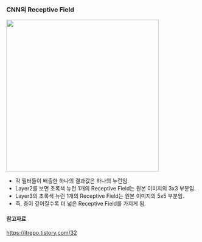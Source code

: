 ### CNN의 Receptive Field

<img src="https://velog.velcdn.com/images/sandartchip/post/36622689-6a4b-4647-bcf2-5c59d0df5006/image.png" width="400px"/>

- 각 필터들이 배출한 하나의 결과값은 하나의 뉴런임.
- Layer2를 보면 초록색 뉴런 1개의 Receptive Field는 원본 이미지의 3x3 부분임. 
- Layer3의 초록색 뉴런 1개의 Receptive Field는 원본 이미지의 5x5 부분임.
- 즉, 층이 깊어질수록 더 넓은 Receptive Field를 가지게 됨.


#### 참고자료
https://itrepo.tistory.com/32
